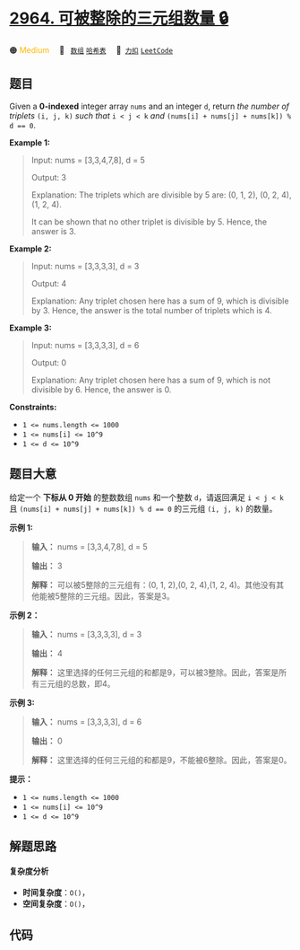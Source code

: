 # [2964. 可被整除的三元组数量 🔒](https://2xiao.github.io/leetcode-js/problem/2964.html)

🟠 <font color=#ffb800>Medium</font>&emsp; 🔖&ensp; [`数组`](/tag/array.md) [`哈希表`](/tag/hash-table.md)&emsp; 🔗&ensp;[`力扣`](https://leetcode.cn/problems/number-of-divisible-triplet-sums) [`LeetCode`](https://leetcode.com/problems/number-of-divisible-triplet-sums)

## 题目

Given a **0-indexed** integer array `nums` and an integer `d`, return _the
number of triplets_ `(i, j, k)` _such that_ `i < j < k` _and_ `(nums[i] +
nums[j] + nums[k]) % d == 0`.



**Example 1:**

> Input: nums = [3,3,4,7,8], d = 5
> 
> Output: 3
> 
> Explanation: The triplets which are divisible by 5 are: (0, 1, 2), (0, 2, 4), (1, 2, 4).
> 
> It can be shown that no other triplet is divisible by 5. Hence, the answer is 3.

**Example 2:**

> Input: nums = [3,3,3,3], d = 3
> 
> Output: 4
> 
> Explanation: Any triplet chosen here has a sum of 9, which is divisible by 3. Hence, the answer is the total number of triplets which is 4.

**Example 3:**

> Input: nums = [3,3,3,3], d = 6
> 
> Output: 0
> 
> Explanation: Any triplet chosen here has a sum of 9, which is not divisible by 6. Hence, the answer is 0.

**Constraints:**

  * `1 <= nums.length <= 1000`
  * `1 <= nums[i] <= 10^9`
  * `1 <= d <= 10^9`


## 题目大意

给定一个 **下标从 0 开始**  的整数数组 `nums` 和一个整数 `d`，请返回满足 `i < j < k` 且 `(nums[i] +
nums[j] + nums[k]) % d == 0` 的三元组 `(i, j, k)` 的数量。



**示例 1:**

> 
> 
> 
> 
> 
> **输入：** nums = [3,3,4,7,8], d = 5
> 
> **输出：** 3
> 
> **解释：** 可以被5整除的三元组有：(0, 1, 2),(0, 2, 4),(1, 2, 4)。其他没有其他能被5整除的三元组。因此，答案是3。
> 
> 

**示例 2：**

> 
> 
> 
> 
> 
> **输入：** nums = [3,3,3,3], d = 3
> 
> **输出：** 4
> 
> **解释：** 这里选择的任何三元组的和都是9，可以被3整除。因此，答案是所有三元组的总数，即4。
> 
> 

**示例 3:**

> 
> 
> 
> 
> 
> **输入：** nums = [3,3,3,3], d = 6
> 
> **输出：** 0
> 
> **解释：** 这里选择的任何三元组的和都是9，不能被6整除。因此，答案是0。
> 
> 



**提示：**

  * `1 <= nums.length <= 1000`
  * `1 <= nums[i] <= 10^9`
  * `1 <= d <= 10^9`


## 解题思路

#### 复杂度分析

- **时间复杂度**：`O()`，
- **空间复杂度**：`O()`，

## 代码

```javascript

```
